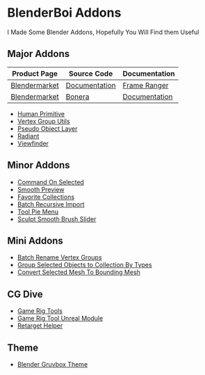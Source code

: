 # BlenderBoi Addons

I Made Some Blender Addons, Hopefully You Will Find them Useful

## Major Addons
| Product Page | Source Code | Documentation |
| --- | --- | --- |
| [Blendermarket](https://blendermarket.com/products/frame-ranger) | [Documentation](https://frame-ranger.readthedocs.io/en/latest/index.html#) | [Frame Ranger](https://github.com/BlenderBoi/Frame_Ranger) |
| [Blendermarket](https://blendermarket.com/products/bonera) | [Bonera](https://github.com/BlenderBoi/Bonera)| [Documentation](https://boneradocumentation.readthedocs.io/en/latest/index.html) |
- [Human Primitive](https://github.com/BlenderBoi/Human_Primitive)
- [Vertex Group Utils](https://github.com/BlenderBoi/Vertex_Group_Utils)
- [Pseudo Object Layer](https://github.com/BlenderBoi/Pseudo_Object_Layer)
- [Radiant](https://github.com/BlenderBoi/Radiant)
- [Viewfinder](https://github.com/BlenderBoi/Viewfinder)


## Minor Addons

- [Command On Selected](https://github.com/BlenderBoi/Command_On_Selected)
- [Smooth Preview](https://github.com/BlenderBoi/Smooth_Preview)
- [Favorite Collections](https://github.com/BlenderBoi/Favorite_Collections)
- [Batch Recursive Import](https://github.com/BlenderBoi/Batch_Recursive_Import)
- [Tool Pie Menu](https://github.com/BlenderBoi/Tool_Pie_Menu)
- [Sculpt Smooth Brush Slider](https://github.com/BlenderBoi/Sculpt_Smooth_Brush_Slider)


## Mini Addons

- [Batch Rename Vertex Groups](https://github.com/BlenderBoi/Batch_Rename_Vertex_Groups)
- [Group Selected Objects to Collection By Types](https://github.com/BlenderBoi/Group_Selected_Objects_To_Collection_By_Types)
- [Convert Selected Mesh To Bounding Mesh](https://github.com/BlenderBoi/Convert_Selected_Mesh_To_Bounding_Mesh)

## CG Dive

- [Game Rig Tools](https://github.com/BlenderBoi/Game_Rig_Tools)
- [Game Rig Tool Unreal Module](https://github.com/BlenderBoi/Game_Rig_Tools_Unreal)
- [Retarget Helper](https://github.com/BlenderBoi/Retarget_Helper)


## Theme
- [Blender Gruvbox Theme](https://github.com/BlenderBoi/Blender_Gruvbox_Theme)




